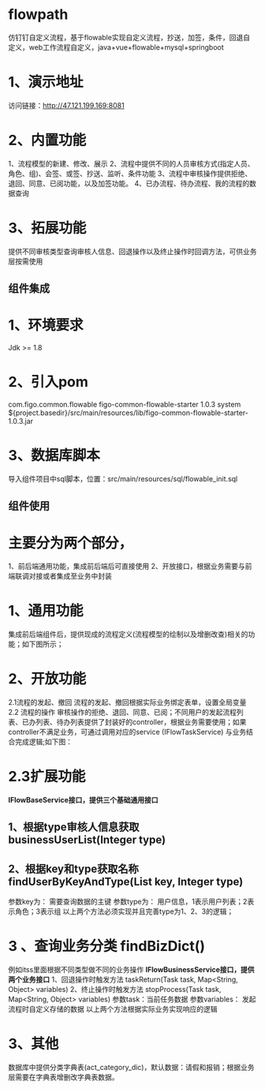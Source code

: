 # flowpath
仿钉钉自定义流程，基于flowable实现自定义流程，抄送，加签，条件，回退自定义，web工作流程自定义，java+vue+flowable+mysql+springboot

# 1、演示地址
访问链接：http://47.121.199.169:8081

# 2、内置功能
  1、流程模型的新建、修改、展示
  2、流程中提供不同的人员审核方式(指定人员、角色、组)、会签、或签、抄送、监听、条件功能
  3、流程中审核操作提供拒绝、退回、同意、已阅功能，以及加签功能。
  4、已办流程、待办流程、我的流程的数据查询
# 3、拓展功能
提供不同审核类型查询审核人信息、回退操作以及终止操作时回调方法，可供业务层按需使用



## 组件集成
# 1、环境要求
Jdk >= 1.8


# 2、引入pom
<dependency>  
    <groupId>com.figo.common.flowable</groupId>  
    <artifactId>figo-common-flowable-starter</artifactId>  
    <version>1.0.3</version>  
    <scope>system</scope>  
    <systemPath>${project.basedir}/src/main/resources/lib/figo-common-flowable-starter-1.0.3.jar</systemPath>  
</dependency>  

# 3、数据库脚本
导入组件项目中sql脚本，位置：src/main/resources/sql/flowable_init.sql

##  组件使用
# 主要分为两个部分，
1、前后端通用功能，集成前后端后可直接使用
2、开放接口，根据业务需要与前端联调对接或者集成至业务中封装

# 1、通用功能
集成前后端组件后，提供现成的流程定义(流程模型的绘制以及增删改查)相关的功能；如下图所示；


# 2、开放功能
2.1流程的发起、撤回
流程的发起、撤回根据实际业务绑定表单，设置全局变量
2.2 流程的操作
审核操作的拒绝、退回、同意、已阅；不同用户的发起流程列表、已办列表、待办列表提供了封装好的controller，根据业务需要使用；如果controller不满足业务，可通过调用对应的service (IFlowTaskService) 与业务结合完成逻辑;如下图：


# 2.3扩展功能
**IFlowBaseService接口，提供三个基础通用接口**
## 1、根据type审核人信息获取 businessUserList(Integer type)
## 2、根据key和type获取名称 findUserByKeyAndType(List<String> key, Integer type)
参数key为：   需要查询数据的主键
参数type为：  用户信息，1表示用户列表；2表示角色；3表示组
以上两个方法必须实现并且完善type为1、2、3的逻辑；

# 3 、查询业务分类 findBizDict()
例如itss里面根据不同类型做不同的业务操作
**IFlowBusinessService接口，提供两个业务接口**
1、回退操作时触发方法 taskReturn(Task task, Map<String, Object> variables)
2、终止操作时触发方法 stopProcess(Task task, Map<String, Object> variables)
参数task：当前任务数据 
参数variables： 发起流程时自定义存储的数据
以上两个方法根据实际业务实现响应的逻辑

# 3、其他
数据库中提供分类字典表(act_category_dic)，默认数据：请假和报销；根据业务层需要在字典表增删改字典表数据。



